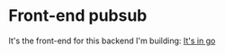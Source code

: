# Front-end pubsub

It's the front-end for this backend I'm building: [It's in go](https://github.com/Mind-thatsall/pubsub)
